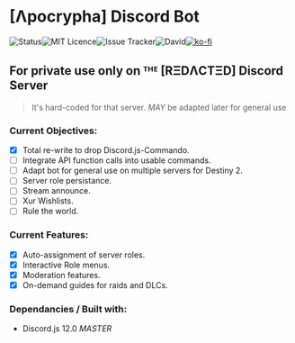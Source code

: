 # [Λpocrypha] Discord Bot
![Status](https://img.shields.io/badge/Status-live-green)![MIT Licence](https://img.shields.io/github/license/teknirekt/Apocrypha2)![Issue Tracker](https://img.shields.io/github/issues/teknirekt/Apocrypha2)![David](https://img.shields.io/david/Teknirekt/Apocrypha2)[![ko-fi](https://www.ko-fi.com/img/githubbutton_sm.svg)](https://ko-fi.com/N4N610NB9)
## For **private use only** on ᵀᴴᴱ [RΞDΛCTΞD] Discord Server
> It's hard-coded for that server. *MAY* be adapted later for general use

### Current Objectives:
- [x] Total re-write to drop Discord.js-Commando.
- [ ] Integrate API function calls into usable commands.
- [ ] Adapt bot for general use on multiple servers for Destiny 2.
- [ ] Server role persistance.
- [ ] Stream announce.
- [ ] Xur Wishlists.
- [ ] Rule the world.

### Current Features:
- [x] Auto-assignment of server roles.
- [x] Interactive Role menus.
- [x] Moderation features.
- [x] On-demand guides for raids and DLCs.

### Dependancies / Built with:
- Discord.js 12.0 *MASTER*
